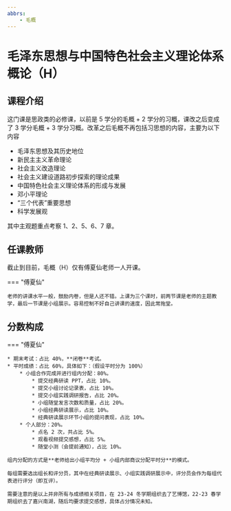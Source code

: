 ```yaml
---
abbrs:
    - 毛概
---
```


# 毛泽东思想与中国特色社会主义理论体系概论（H）

## 课程介绍

这门课是思政类的必修课，以前是 5 学分的毛概 + 2 学分的习概，课改之后变成了 3 学分毛概 + 3 学分习概。改革之后毛概不再包括习思想的内容，主要为以下内容

* 毛泽东思想及其历史地位
* 新民主主义革命理论
* 社会主义改造理论
* 社会主义建设道路初步探索的理论成果
* 中国特色社会主义理论体系的形成与发展
* 邓小平理论
* “三个代表”重要思想
* 科学发展观

其中主观题重点考察 1、2、5、6、7 章。

## 任课教师

截止到目前，毛概（H）仅有傅夏仙老师一人开课。

=== "傅夏仙"

    老师的讲课水平一般，鼓励内卷，但是人还不错。上课为三个课时，前两节课是老师的主题教学，最后一节课是小组展示。容易控制不好自己讲课的速度，因此常拖堂。

## 分数构成

=== "傅夏仙"

    * 期末考试：占比 40%，**闭卷**考试。
    * 平时成绩：占比 60%，具体如下：（假设平时分为 100%）
        * 小组合作完成并进行组内分配：80%。
            * 提交经典研读 PPT，占比 10%。
            * 提交小组讨论记录表，占比 10%。
            * 提交小组实践调研报告，占比 20%。
            * 小组随堂发言次数和质量，占比 20%。
            * 小组经典研读展示，占比 10%。
            * 经典研读展示环节小组的提问表现，占比 10%。
        * 个人部分：20%。
            * 点名 2 次，共占比 5%。
            * 观看视频提交感想，占比 5%。
            * 随堂小测（会提前通知），占比 10%。

    组内分配的方式是**老师给出小组平均分 + 小组内部商议分配平时分**的模式。

    每组需要选出组长和评分员，其中在经典研读展示、小组实践调研展示中，评分员会作为每组代表进行评分（即互评）。

    需要注意的是以上并非所有与成绩相关项目，在 23-24 冬学期组织去了艺博馆，22-23 春学期组织去了嘉兴南湖，随后均要求提交感想，具体占分情况未知。